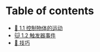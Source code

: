 # Table of contents

* [🐸 1.1 控制物体的运动](README.md)
* [🐱 1.2 触发器事件](1.2-chu-fa-qi-shi-jian.md)
* [🐼 技巧](ji-qiao.md)
